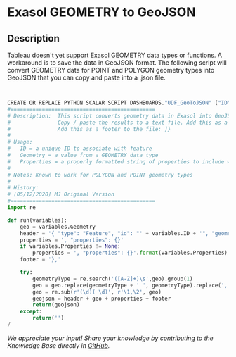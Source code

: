 # Exasol GEOMETRY to GeoJSON 
## Description

Tableau doesn't yet support Exasol GEOMETRY data types or functions. A workaround is to save the data in GeoJSON format. The following script will convert GEOMETRY data for POINT and POLYGON geometry types into GeoJSON that you can copy and paste into a .json file.


```python


CREATE OR REPLACE PYTHON SCALAR SCRIPT DASHBOARDS."UDF_GeoToJSON" ("ID" VARCHAR(1000), "Geometry" VARCHAR(2000000), "Properties" VARCHAR(10000)) RETURNS VARCHAR(2000000) AS
#==============================================
# Description:  This script converts geometry data in Exasol into GeoJSON features. A comma is added to the end o every result, which will need to be removed from the last record.
#               Copy / paste the results to a text file. Add this as a header to the file: {"type": "FeatureCollection","features": [
#               Add this as a footer to the file: ]}
#
# Usage:
#   ID = a unique ID to associate with feature
#   Geometry = a value from a GEOMETRY data type
#   Properties = a properly formatted string of properties to include with the feature (e.g. {"property1": "string1", "property2": value2})
#
# Notes: Known to work for POLYGON and POINT geometry types
#
# History:
# [05/12/2020] MJ Original Version
#==============================================
import re

def run(variables):
    geo = variables.Geometry
    header = '{ "type": "Feature", "id": "' + variables.ID + '", "geometry": '
    properties = ', "properties": {}'
    if variables.Properties != None:
        properties = ', "properties": {}'.format(variables.Properties)
    footer = '},'

    try:
        geometryType = re.search('([A-Z]+)\s',geo).group(1)
        geo = geo.replace(geometryType + ' ', geometryType).replace(', ', '], [').replace(geometryType,'{ "type": "' + geometryType.title() + '", "coordinates": ' + ('' if geometryType == 'POINT' else '[')).replace('(','[').replace(')',']') + ('' if geometryType == 'POINT' else ']') + '}'
        geo = re.sub(r'(\d)( \d)', r'\1,\2', geo)
        geojson = header + geo + properties + footer
        return(geojson)
    except:
        return('')
/
```

*We appreciate your input! Share your knowledge by contributing to the Knowledge Base directly in [GitHub](https://github.com/exasol/public-knowledgebase).* 